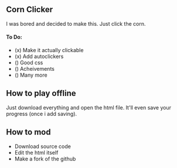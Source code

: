## Corn Clicker
I was bored and decided to make this. Just click the corn.

#### To Do:

 - (x) Make it actually clickable
 - (x) Add autoclickers
 - () Good css
 - () Acheivements
 - () Many more

## How to play offline
Just download everything and open the html file. It'll even save your progress (once i add saving).

## How to mod

 - Download source code
 - Edit the html itself
 - Make a fork of the github
